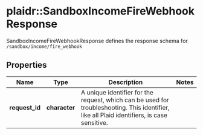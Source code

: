 # plaidr::SandboxIncomeFireWebhookResponse

SandboxIncomeFireWebhookResponse defines the response schema for `/sandbox/income/fire_webhook`

## Properties
Name | Type | Description | Notes
------------ | ------------- | ------------- | -------------
**request_id** | **character** | A unique identifier for the request, which can be used for troubleshooting. This identifier, like all Plaid identifiers, is case sensitive. | 


